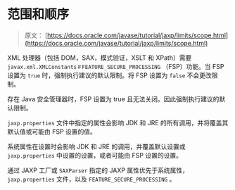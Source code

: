 # 范围和顺序

> 原文： [https://docs.oracle.com/javase/tutorial/jaxp/limits/scope.html](https://docs.oracle.com/javase/tutorial/jaxp/limits/scope.html)

XML 处理器（包括 DOM，SAX，模式验证，XSLT 和 XPath）需要 `javax.xml.XMLConstants＃FEATURE_SECURE_PROCESSING` （FSP）功能。当 FSP 设置为 `true` 时，强制执行建议的默认限制。将 FSP 设置为 `false` 不会更改限制。

存在 Java 安全管理器时，FSP 设置为 true 且无法关​​闭。因此强制执行建议的默认限制。

`jaxp.properties` 文件中指定的属性会影响 JDK 和 JRE 的所有调用，并将覆盖其默认值或可能由 FSP 设置的值。

系统属性在设置时会影响 JDK 和 JRE 的调用，并覆盖默认设置或 `jaxp.properties` 中设置的设置，或者可能由 FSP 设置的设置。

通过 JAXP 工厂或 `SAXParser` 指定的 JAXP 属性优先于系统属性， `jaxp.properties` 文件，以及 `FEATURE_SECURE_PROCESSING` 。
